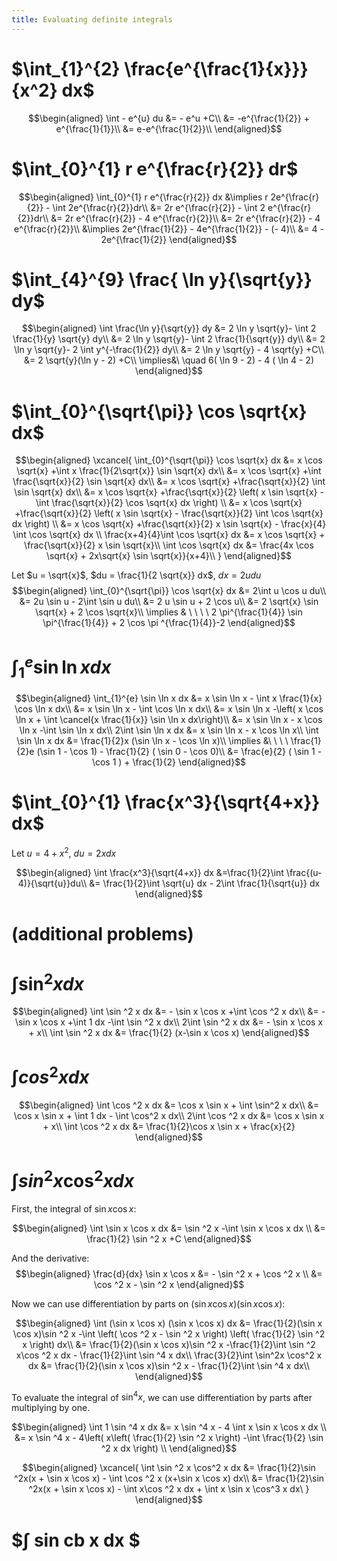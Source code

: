 ```yaml
---
title: Evaluating definite integrals
---
```


# $\int_{1}^{2} \frac{e^{\frac{1}{x}}}{x^2} dx$

$$\begin{aligned}
  \int - e^{u} du &= - e^u +C\\
  &= -e^{\frac{1}{2}} + e^{\frac{1}{1}}\\
  &= e-e^{\frac{1}{2}}\\
  \end{aligned}$$

# $\int_{0}^{1} r e^{\frac{r}{2}} dr$

$$\begin{aligned}
  \int_{0}^{1} r e^{\frac{r}{2}} dx &\implies r 2e^{\frac{r}{2}} - \int 2e^{\frac{r}{2}}dr\\
  &=  2r e^{\frac{r}{2}} - \int 2 e^{\frac{r}{2}}dr\\
  &=  2r e^{\frac{r}{2}} - 4 e^{\frac{r}{2}}\\
  &= 2r e^{\frac{r}{2}} - 4 e^{\frac{r}{2}}\\
  &\implies 2e^{\frac{1}{2}} - 4e^{\frac{1}{2}} - (- 4)\\
  &= 4 - 2e^{\frac{1}{2}}
  \end{aligned}$$

# $\int_{4}^{9} \frac{ \ln  y}{\sqrt{y}} dy$

$$\begin{aligned}
  \int \frac{\ln y}{\sqrt{y}} dy &= 2 \ln y \sqrt{y}- \int 2 \frac{1}{y} \sqrt{y} dy\\
  &=  2 \ln y \sqrt{y}- \int 2 \frac{1}{\sqrt{y}} dy\\
  &=  2 \ln y \sqrt{y}- 2 \int y^{-\frac{1}{2}} dy\\
  &=  2 \ln  y \sqrt{y} - 4 \sqrt{y} +C\\
  &=  2 \sqrt{y}(\ln  y - 2) +C\\
  \implies&\ \quad 6( \ln  9 - 2) - 4 ( \ln 4 - 2)
  \end{aligned}$$

# $\int_{0}^{\sqrt{\pi}} \cos \sqrt{x} dx$

$$\begin{aligned}
  \xcancel{
  \int_{0}^{\sqrt{\pi}} \cos \sqrt{x} dx &= x \cos \sqrt{x} +\int x \frac{1}{2\sqrt{x}} \sin \sqrt{x} dx\\
  &= x \cos \sqrt{x} +\int \frac{\sqrt{x}}{2} \sin \sqrt{x} dx\\
  &= x \cos \sqrt{x} +\frac{\sqrt{x}}{2} \int \sin \sqrt{x} dx\\
  &= x \cos \sqrt{x} +\frac{\sqrt{x}}{2} \left( x \sin \sqrt{x} - \int \frac{\sqrt{x}}{2} \cos \sqrt{x} dx \right) \\
  &= x \cos \sqrt{x} +\frac{\sqrt{x}}{2} \left( x \sin \sqrt{x} - \frac{\sqrt{x}}{2} \int \cos \sqrt{x} dx \right) \\
  &= x \cos \sqrt{x} +\frac{\sqrt{x}}{2} x \sin \sqrt{x} - \frac{x}{4} \int \cos \sqrt{x} dx \\
  \frac{x+4}{4}\int \cos  \sqrt{x} dx &= x \cos  \sqrt{x} + \frac{\sqrt{x}}{2} x \sin  \sqrt{x}\\
  \int \cos  \sqrt{x} dx &= \frac{4x \cos  \sqrt{x} + 2x\sqrt{x} \sin  \sqrt{x}}{x+4}\\
  }
  \end{aligned}$$

Let $u = \sqrt{x}$, $du = \frac{1}{2 \sqrt{x}} dx$, $dx = 2 u du$
$$\begin{aligned}
  \int_{0}^{\sqrt{\pi}} \cos \sqrt{x} dx &= 2\int u \cos u  du\\
  &= 2u \sin  u - 2\int \sin u du\\
  &= 2 u \sin  u + 2 \cos  u\\
  &= 2 \sqrt{x} \sin  \sqrt{x} + 2 \cos  \sqrt{x}\\
  \implies  & \ \ \ \ 2 \pi^{\frac{1}{4}} \sin \pi^{\frac{1}{4}} + 2 \cos \pi ^{\frac{1}{4}}-2
  \end{aligned}$$

# $\int_{1}^{e} \sin  \ln  x dx$

$$\begin{aligned}
  \int_{1}^{e} \sin  \ln  x dx &= x \sin  \ln  x - \int x \frac{1}{x} \cos \ln x dx\\
  &= x \sin  \ln  x - \int \cos \ln  x dx\\
  &= x \sin  \ln  x -\left( x \cos  \ln  x + \int \cancel{x \frac{1}{x}} \sin  \ln  x dx\right)\\
  &= x \sin  \ln  x - x \cos  \ln  x -\int \sin \ln x dx\\
  2\int \sin  \ln  x dx  &= x \sin  \ln  x - x \cos  \ln  x\\
 \int \sin  \ln  x dx &= \frac{1}{2}x (\sin  \ln  x - \cos  \ln  x)\\
 \implies &\ \ \ \ \frac{1}{2}e (\sin 1 - \cos  1) - \frac{1}{2} ( \sin  0 - \cos  0)\\
 &= \frac{e}{2} ( \sin  1 - \cos  1 ) + \frac{1}{2}
  \end{aligned}$$

# $\int_{0}^{1} \frac{x^3}{\sqrt{4+x}} dx$

Let $u = 4 + x^2$, $du = 2xdx$

$$\begin{aligned}
  \int \frac{x^3}{\sqrt{4+x}} dx &=\frac{1}{2}\int  \frac{(u-4)}{\sqrt{u}}du\\
  &= \frac{1}{2}\int \sqrt{u} dx - 2\int \frac{1}{\sqrt{u}} dx
  \end{aligned}$$

# (additional problems)

# $\int \sin^2 x dx$

$$\begin{aligned}
  \int \sin  ^2 x dx &= - \sin  x \cos  x +\int \cos  ^2 x dx\\
  &= - \sin  x \cos  x +\int 1 dx -\int  \sin  ^2 x dx\\
  2\int \sin ^2 x dx &= - \sin  x \cos  x + x\\
  \int \sin ^2 x dx  &= \frac{1}{2} (x-\sin  x \cos  x)
  \end{aligned}$$

# $\int cos^2 x  dx$

$$\begin{aligned}
  \int \cos  ^2 x dx &= \cos  x \sin  x + \int \sin^2 x dx\\
  &= \cos x \sin  x + \int 1 dx - \int \cos^2 x dx\\
  2\int \cos  ^2 x dx &= \cos  x \sin  x + x\\
  \int \cos  ^2 x dx &= \frac{1}{2}\cos  x \sin  x + \frac{x}{2}
  \end{aligned}$$

# $\int sin^2 x\cos^2 x dx$

First, the integral of $\sin  x \cos  x$:

$$\begin{aligned}
  \int \sin  x \cos  x dx &= \sin  ^2 x -\int \sin  x \cos  x dx \\
  &= \frac{1}{2} \sin  ^2 x +C
  \end{aligned}$$

And the derivative: $$\begin{aligned}
  \frac{d}{dx} \sin  x \cos  x &= - \sin  ^2 x + \cos  ^2 x \\
  &= \cos  ^2 x - \sin  ^2 x
  \end{aligned}$$

Now we can use differentiation by parts on
$(\sin  x \cos  x) (\sin  x \cos  x)$:

$$\begin{aligned}
  \int (\sin  x \cos  x) (\sin  x \cos  x) dx &= \frac{1}{2}(\sin  x \cos  x)\sin ^2 x -\int \left(  \cos  ^2 x - \sin  ^2 x \right)  \left( \frac{1}{2} \sin  ^2 x \right)  dx\\
  &= \frac{1}{2}(\sin  x \cos  x)\sin ^2 x -\frac{1}{2}\int \sin  ^2 x\cos ^2 x dx - \frac{1}{2}\int \sin ^4 x  dx\\
   \frac{3}{2}\int \sin^2x \cos^2 x  dx &= \frac{1}{2}(\sin  x \cos  x)\sin ^2 x - \frac{1}{2}\int \sin ^4 x  dx\\
  \end{aligned}$$

To evaluate the integral of $\sin  ^4 x$, we can use differentiation by
parts after multiplying by one.

$$\begin{aligned}
  \int 1 \sin  ^4 x dx &= x \sin ^4 x - 4 \int x \sin  x \cos  x dx \\
  &= x \sin  ^4 x - 4\left(  x\left(  \frac{1}{2} \sin  ^2 x \right)  -\int \frac{1}{2} \sin  ^2 x dx \right) \\
  \end{aligned}$$

$$\begin{aligned}
  \xcancel{
  \int \sin ^2 x \cos^2 x dx &= \frac{1}{2}\sin ^2x(x + \sin  x \cos  x) - \int \cos ^2 x (x+\sin  x \cos  x) dx\\
  &= \frac{1}{2}\sin ^2x(x + \sin  x \cos  x) - \int x\cos ^2 x dx + \int x \sin  x \cos^3 x dx\
  }
  \end{aligned}$$

# \$∫ sin cb x dx \$
